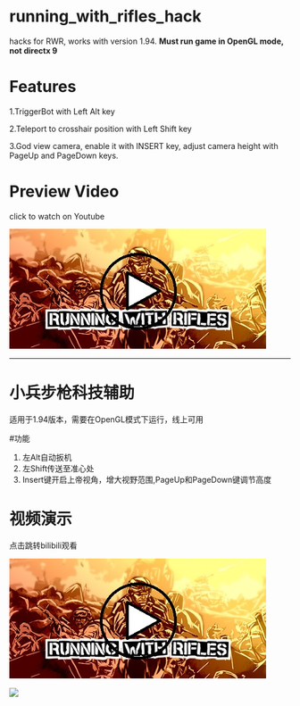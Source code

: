 # running_with_rifles_hack
 hacks for RWR, works with version 1.94. **Must run game in OpenGL mode, not directx 9**

# Features
1.TriggerBot with Left Alt key

2.Teleport to crosshair position with Left Shift key

3.God view camera, enable it with INSERT key, adjust camera height with PageUp and PageDown keys.

# Preview Video
click to watch on Youtube

[![IMAGE ALT TEXT](https://github.com/Liuhaixv/running_with_rifles_hack/blob/main/img/header.jpg)](https://youtu.be/nZA2RA42Hi8)

---

# 小兵步枪科技辅助
适用于1.94版本，需要在OpenGL模式下运行，线上可用

#功能

1. 左Alt自动扳机
2. 左Shift传送至准心处
3. Insert键开启上帝视角，增大视野范围,PageUp和PageDown键调节高度
# 视频演示
点击跳转bilibili观看

[![IMAGE ALT TEXT](https://github.com/Liuhaixv/running_with_rifles_hack/blob/main/img/header.jpg)](https://www.bilibili.com/video/BV15t4y1A7zR/)

![](https://img.shields.io/github/downloads/Liuhaixv/running_with_rifles_hack/total)
